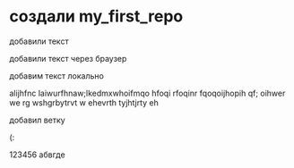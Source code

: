 # создали my_first_repo 

добавили текст

добавили текст через браузер

добавим текст локально

alijhfnc laiwurfhnaw;lkedmxwhoifmqo hfoqi rfoqinr fqoqoijhopih 
qf; oihwer we
rg wshgrbytrvt w
ehevrth tyjhtjrty eh

добавил ветку

(:

123456
абвгде
